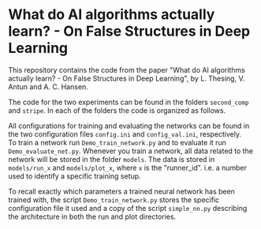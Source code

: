 # What do AI algorithms actually learn? - On False Structures in Deep Learning

This repository contains the code from the paper "What do AI algorithms 
actually learn? - On False Structures in Deep Learning", by L. Thesing, V. Antun
and A. C. Hansen. 

The code for the two experiments can be found in the folders `second_comp` and
`stripe`. In each of the folders the code is organized as follows.

All configurations for training and evaluating the networks can be found in the 
two configuration files `config.ini` and `config_val.ini`, respectively.  
To train a network run `Demo_train_network.py` and to evaluate it run
`Demo_evaluate_net.py`. Whenever you train a network, all data
related to the network will be stored in the folder `models`. The data is stored
in `models/run_x` and `models/plot_x`, where `x` is the "runner_id". i.e. a
number used to identify a specific training setup. 

To recall exactly which parameters a trained neural network has been trained
with, the script `Demo_train_network.py` stores the specific configuration 
file it used and a copy of the script `simple_nn.py` describing the 
architecture in both the run and plot directories.  



